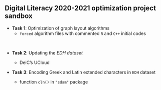 
## Digital Literacy 2020-2021 optimization project sandbox


- **Task 1**: Optimization of graph layout algorithms
   + `forced` algorithm files with commented `R` and `C++` initial codes

<br />

- **Task 2**: Updating the _EDH dataset_
   + DeiC’s UCloud
   
   
- **Task 3**: Encoding Greek and Latin extended characters in `EDH` dataset
   + function `cln()` in `"sdam"` package
